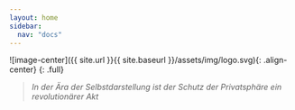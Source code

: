 ```yaml
---
layout: home
sidebar:
  nav: "docs"
---
```



![image-center]({{ site.url }}{{ site.baseurl }}/assets/img/logo.svg){: .align-center}
{: .full}

>*In der Ära der Selbstdarstellung ist der Schutz der Privatsphäre ein revolutionärer Akt*
